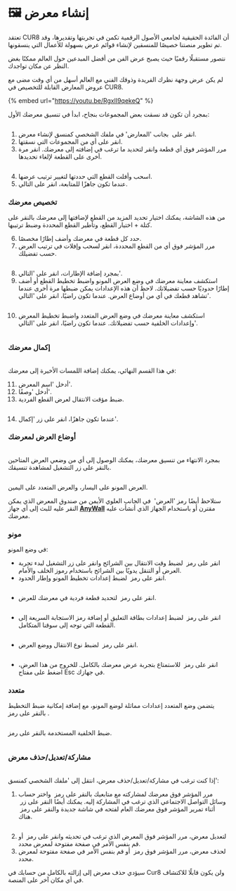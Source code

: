 # 🖼️ إنشاء معرض

تعتقد CUR8 أن الفائدة الحقيقية لجامعي الأصول الرقمية تكمن في تجربتها وتقديرها، وقد تم تطوير منصتنا خصيصًا للمنسقين لإنشاء قوائم عرض بسهولة للأعمال التي ينسقونها.

نتصور مستقبلًا رقميًا حيث يصبح عرض الفن من أفضل المبدعين حول العالم ممكنًا بغض النظر عن مكان تواجدك.

لم يكن عرض وجهة نظرك الفريدة وذوقك الفني مع العالم أسهل من أي وقت مضى مع عروض المعارض القابلة للتخصيص في CUR8.

{% embed url="https://youtu.be/RgxlI9qekeQ" %}

بمجرد أن تكون قد نسقت بعض المجموعات بنجاح، ابدأ في تنسيق معرضك الأول:

<figure><img src="../../.gitbook/assets/Screenshot 2025-03-21 at 10.03.27.png" alt=""><figcaption></figcaption></figure>

1. انقر على <img src="../../.gitbook/assets/Screenshot 2024-04-12 at 08.27.05.png" alt="" data-size="line"> بجانب 'المعارض' في ملفك الشخصي كمنسق لإنشاء معرض.
2. انقر على أي من المجموعات التي نسقتها.
3. مرر المؤشر فوق أي قطعة وانقر لتحديد ما ترغب في إضافته إلى معرضك. انقر مرة أخرى على القطعة لإلغاء تحديدها.

<figure><img src="../../.gitbook/assets/Screenshot 2025-03-21 at 10.07.32.png" alt=""><figcaption></figcaption></figure>

4. اسحب وأفلت القطع التي حددتها لتغيير ترتيب عرضها.
5. عندما تكون جاهزًا للمتابعة، انقر على التالي.

### تخصيص معرضك

من هذه الشاشة، يمكنك اختيار تحديد المزيد من القطع لإضافتها إلى معرضك بالنقر على كتلة + اختيار القطع، وتأطير القطع المحددة وضبط ترتيبها.

6. حدد كل قطعة في معرضك وأضف إطارًا مخصصًا.
7. مرر المؤشر فوق أي من القطع المحددة، انقر لسحب وإفلات في ترتيب العرض حسب تفضيلك.

<figure><img src="../../.gitbook/assets/Untitled design (1) (1).gif" alt=""><figcaption></figcaption></figure>

8. بمجرد إضافة الإطارات، انقر على 'التالي'.
9. استكشف معاينة معرضك في وضع العرض المونو واضبط تخطيط القطع أو أضف إطارًا حدوديًا حسب تفضيلاتك. لاحظ أن هذه الإعدادات يمكن ضبطها مرة أخرى عندما تشاهد قطعك في أي من أوضاع العرض. عندما تكون راضيًا، انقر على 'التالي'.

<figure><img src="../../.gitbook/assets/Screenshot 2025-03-21 at 10.11.15.png" alt=""><figcaption></figcaption></figure>

10. استكشف معاينة معرضك في وضع العرض المتعدد واضبط تخطيط المعرض وإعدادات الخلفية حسب تفضيلاتك. عندما تكون راضيًا، انقر على 'التالي'.

<figure><img src="../../.gitbook/assets/Screenshot 2025-03-21 at 10.12.08.png" alt=""><figcaption></figcaption></figure>

### إكمال معرضك

\
في هذا القسم النهائي، يمكنك إضافة اللمسات الأخيرة إلى معرضك:

11. أدخل 'اسم المعرض'.
12. أدخل 'وصفًا'.
13. ضبط مؤقت الانتقال لعرض القطع الفردية.

<figure><img src="../../.gitbook/assets/Screenshot 2025-03-21 at 10.13.37.png" alt=""><figcaption></figcaption></figure>

14. عندما تكون جاهزًا، انقر على زر 'إكمال'.

### أوضاع العرض لمعرضك

\
بمجرد الانتهاء من تنسيق معرضك، يمكنك الوصول إلى أي من وضعي العرض المتاحين بالنقر على زر التشغيل لمشاهدة تنسيقك.

<figure><img src="../../.gitbook/assets/Screenshot 2025-03-21 at 10.15.29.png" alt=""><figcaption></figcaption></figure>

العرض المونو على اليسار، والعرض المتعدد على اليمين.

ستلاحظ أيضًا رمز 'العرض' <img src="../../.gitbook/assets/Screenshot 2025-01-03 at 12.03.25.png" alt="" data-size="line"> في الجانب العلوي الأيمن من صندوق المعرض الذي يمكن النقر عليه للبث إلى أي جهاز [**AnyWall**](https://www.anywall.io) مقترن أو باستخدام الجهاز الذي أنشأت عليه معرضك.

### مونو

في وضع المونو:

* انقر على رمز <img src="../../.gitbook/assets/Screenshot 2024-04-12 at 10.21.08.png" alt="" data-size="line"> لضبط وقت الانتقال بين الشرائح وانقر على زر التشغيل لبدء تجربة العرض أو التنقل يدويًا بين الشرائح باستخدام رموز الخلف والأمام.
* انقر على رمز <img src="../../.gitbook/assets/Screenshot 2024-04-12 at 10.18.36.png" alt="" data-size="line"> لضبط إعدادات تخطيط المونو وإطار الحدود.

<figure><img src="../../.gitbook/assets/Screenshot 2024-07-10 at 15.32.43.png" alt=""><figcaption></figcaption></figure>

* انقر على رمز <img src="../../.gitbook/assets/Screenshot 2024-04-12 at 10.23.12.png" alt="" data-size="line"> لتحديد قطعة فردية في معرضك للعرض.

<figure><img src="../../.gitbook/assets/Screenshot 2024-07-10 at 15.33.41.png" alt=""><figcaption></figcaption></figure>

* انقر على رمز <img src="../../.gitbook/assets/Screenshot 2024-07-10 at 15.35.31.png" alt="" data-size="line"> لضبط إعدادات بطاقة التعليق أو إضافة رمز الاستجابة السريعة إلى القطعة التي توجه إلى سوقنا المتكامل.

<figure><img src="../../.gitbook/assets/Screenshot 2024-07-10 at 15.36.04.png" alt=""><figcaption></figcaption></figure>

* انقر على رمز <img src="../../.gitbook/assets/Screenshot 2024-04-12 at 10.26.05.png" alt="" data-size="line"> لضبط نوع الانتقال ووضع العرض.

<figure><img src="../../.gitbook/assets/Screenshot 2024-07-10 at 15.34.37.png" alt=""><figcaption></figcaption></figure>

* انقر على رمز <img src="../../.gitbook/assets/Screenshot 2024-04-12 at 11.22.57.png" alt="" data-size="line"> للاستمتاع بتجربة عرض معرضك بالكامل. للخروج من هذا العرض، اضغط على مفتاح Esc في جهازك.

### متعدد

يتضمن وضع المتعدد إعدادات مماثلة لوضع المونو، مع إضافة إمكانية ضبط التخطيط بالنقر على رمز <img src="../../.gitbook/assets/Screenshot 2024-04-12 at 11.28.36.png" alt="" data-size="line">.

<figure><img src="../../.gitbook/assets/Screenshot 2024-07-11 at 15.55.14.png" alt=""><figcaption></figcaption></figure>

ضبط الخلفية المستخدمة بالنقر على رمز<img src="../../.gitbook/assets/Screenshot 2024-04-12 at 11.29.15.png" alt="" data-size="line">.

<figure><img src="../../.gitbook/assets/Screenshot 2024-07-10 at 15.39.29.png" alt=""><figcaption></figcaption></figure>

### مشاركة/تعديل/حذف معرض

\
إذا كنت ترغب في مشاركة/تعديل/حذف معرض، انتقل إلى 'ملفك الشخصي كمنسق':

1. مرر المؤشر فوق معرضك لمشاركته مع متابعيك بالنقر على رمز <img src="../../.gitbook/assets/Screenshot 2024-07-10 at 15.26.24.png" alt="" data-size="line"> واختر حساب وسائل التواصل الاجتماعي الذي ترغب في المشاركة إليه. يمكنك أيضًا النقر على زر <img src="../../.gitbook/assets/Screenshot 2024-07-11 at 15.56.45.png" alt="" data-size="line"> أثناء تمرير المؤشر فوق معرضك العام لفتحه في شاشة جديدة والنقر على رمز <img src="../../.gitbook/assets/Screenshot 2024-07-10 at 15.26.24.png" alt="" data-size="line"> هناك.

<figure><img src="../../.gitbook/assets/Screenshot 2025-01-03 at 13.32.58.png" alt=""><figcaption></figcaption></figure>

2. لتعديل معرض، مرر المؤشر فوق المعرض الذي ترغب في تحديثه وانقر على رمز <img src="../../.gitbook/assets/Screenshot 2024-04-12 at 11.39.40.png" alt="" data-size="line"> أو قم بنفس الأمر في صفحة مفتوحة لمعرض محدد.
3. لحذف معرض، مرر المؤشر فوق رمز <img src="../../.gitbook/assets/Screenshot 2024-04-12 at 11.40.39.png" alt="" data-size="line"> أو قم بنفس الأمر في صفحة مفتوحة لمعرض محدد.

سيؤدي حذف معرض إلى إزالته بالكامل من حسابك في Cur8 ولن يكون قابلًا للاكتشاف في أي مكان آخر على المنصة.